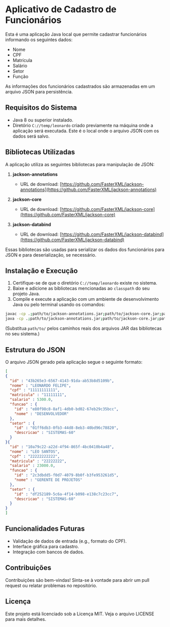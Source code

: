 # Aplicativo de Cadastro de Funcionários

Esta é uma aplicação Java local que permite cadastrar funcionários informando os seguintes dados:
- Nome
- CPF
- Matrícula
- Salário
- Setor
- Função

As informações dos funcionários cadastrados são armazenadas em um arquivo JSON para persistência.

## Requisitos do Sistema
- Java 8 ou superior instalado.
- Diretório `C://temp/leonardo` criado previamente na máquina onde a aplicação será executada. Este é o local onde o arquivo JSON com os dados será salvo.

## Bibliotecas Utilizadas
A aplicação utiliza as seguintes bibliotecas para manipulação de JSON:

1. **jackson-annotations**
   - URL de download: [https://github.com/FasterXML/jackson-annotations](https://github.com/FasterXML/jackson-annotations)

2. **jackson-core**
   - URL de download: [https://github.com/FasterXML/jackson-core](https://github.com/FasterXML/jackson-core)

3. **jackson-databind**
   - URL de download: [https://github.com/FasterXML/jackson-databind](https://github.com/FasterXML/jackson-databind)

Essas bibliotecas são usadas para serializar os dados dos funcionários para JSON e para deserialização, se necessário.

## Instalação e Execução
1. Certifique-se de que o diretório `C://temp/leonardo` existe no sistema.
2. Baixe e adicione as bibliotecas mencionadas ao `classpath` do seu projeto Java.
3. Compile e execute a aplicação com um ambiente de desenvolvimento Java ou pelo terminal usando os comandos:

```bash
javac -cp .;path/to/jackson-annotations.jar;path/to/jackson-core.jar;path/to/jackson-databind.jar Main.java
java -cp .;path/to/jackson-annotations.jar;path/to/jackson-core.jar;path/to/jackson-databind.jar Main
```

(Substitua `path/to/` pelos caminhos reais dos arquivos JAR das bibliotecas no seu sistema.)

## Estrutura do JSON
O arquivo JSON gerado pela aplicação segue o seguinte formato:

```json
[
{
  "id" : "43b265e3-6567-4143-91da-ab53b8d5109b",
  "nome" : "LEONARDO FELIPE",
  "cpf" : "11111111111",
  "matricula" : "11111111",
  "salario" : 5300.0,
  "funcao" : {
    "id" : "e80f98c8-8af1-4db0-bd02-67eb29c35bcc",
    "nome" : "DESENVOLVEDOR"
  },
  "setor" : {
    "id" : "01ff6db3-0fb3-44d8-8eb3-40bd96c78820",
    "descricao" : "SISTEMAS-60"
  }
}{
  "id" : "10a79c22-a22d-4f94-865f-4bc0410b4a48",
  "nome" : "LEO SANTOS",
  "cpf" : "22222222222",
  "matricula" : "22222222",
  "salario" : 23000.0,
  "funcao" : {
    "id" : "2c3dbdd5-f0d7-4079-8b0f-b3fe953261d5",
    "nome" : "GERENTE DE PROJETOS"
  },
  "setor" : {
    "id" : "df252189-5c6a-4f14-b098-e138c7c23cc7",
    "descricao" : "SISTEMAS-60"
  }
}
]
```

## Funcionalidades Futuras
- Validação de dados de entrada (e.g., formato do CPF).
- Interface gráfica para cadastro.
- Integração com bancos de dados.

## Contribuições
Contribuições são bem-vindas! Sinta-se à vontade para abrir um pull request ou relatar problemas no repositório.

## Licença
Este projeto está licenciado sob a Licença MIT. Veja o arquivo LICENSE para mais detalhes.

